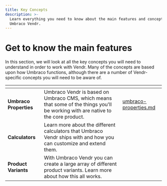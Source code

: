 ```yaml
---
title: Key Concepts
description: >-
  Learn everything you need to know about the main features and concepts of
  Umbraco Vendr.
---
```


# Get to know the main features

In this section, we will look at all the key concepts you will need to understand in order to work with Vendr. Many of the concepts are based upon how Umbraco functions, although there are a number of Vendr-specific concepts you will need to be aware of.

<table data-view="cards"><thead><tr><th></th><th></th><th data-hidden data-card-target data-type="content-ref"></th></tr></thead><tbody><tr><td><strong>Umbraco Properties</strong></td><td>Umbraco Vendr is based on Umbraco CMS, which means that some of the things you'll be working with are native to the core product.</td><td><a href="umbraco-properties.md">umbraco-properties.md</a></td></tr><tr><td><strong>Calculators</strong></td><td>Learn more about the different calculators that Umbraco Vendr ships with and how you can customize and extend them.</td><td></td></tr><tr><td><strong>Product Variants</strong></td><td>With Umbraco Vendr you can create a large array of different product variants. Learn more about how this all works.</td><td></td></tr></tbody></table>
